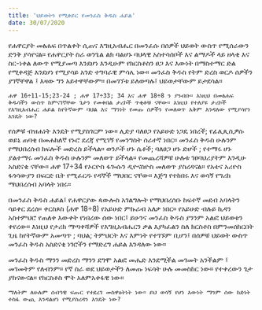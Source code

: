```yaml
---
title: 'ህይወትን የሚቀይር የመንፈስ ቅዱስ ሐይል'
date: 30/07/2020
---
```


የሐዋርያት መፅሐፍ በጥልቀት ሲጠና እግዚአብሔር በመንፈሱ በሰዎች ህይወት ውስጥ የሚሰራውን ድንቅ ያሳየናል። የሐዋርያት ስራ ወንጌል ልክ ባልሆኑ ባህላዊ አስተሳሰቦች እና ልማዶች ላይ ዘላቂ እና ስር-ነቀል ለውጥ የሚያመጣ እንደሆነ እንዲሁም የክርስቶስን ፀጋ እና እውነት በማስተማር ድል የሚቀዳጅ እንደሆነ የሚያሳይ አንድ ተግባራዊ ምሳሌ ነው። መንፈስ ቅዱስ የትም ድረስ ወርዶ ሰዎችን ያገኛቸዋል ፤ እዛው ግን አይተዋቸውም። በመገኘቱ ይለወጣሉ፤ ህይወታቸውም ይታደሳል።

`ሐዋ 16÷11-15;23-24 ; ሐዋ 17÷33; 34 እና ሐዋ 18÷8 ን ያንብቡ። እነዚህ በመፅሐፍ ቅዱሳችን ውስጥ ከምናገኛቸው ጌታን የመቀበል ታሪኮች ጥቂቶቹ ናቸው። እነዚህ የተለያዩ ታሪኮች የእግዚአብሔር ሐይል ከየትኛውም ባህል እና ማንነት የመጡ ሰዎችን የመለወጥ አቅም እንዳለው የሚያሳየን እንዴት ነው?`

የሰዎቹ ብዝሐነት እንዴት የሚያስገርም ነው። ሊድያ ባለፀጋ የአይሁድ ነጋዴ ነበረች; የፊሊጲሲዎሱ ወይኒ ጠባቂ በመሐከለኛ የኑሮ ደረጃ የሚገኝ የመንግስት ሰራተኛ ነበር። መንፈስ ቅዱስ ሁሉንም የማህበረሰብ ክፍሎች መድረስ ይችላል። ወንዶች ሆኑ ሴቶች; ባለፀጋ ሆኑ ድሆች ; የተማሩ ሆኑ ያልተማሩ መንፈስ ቅዱስ ሁሉንም መለወጥ ይችላል። የመጨረሻዎቹ ሁሉቱ ገፀባህሪያትም እንዲሁ አስደናቂ ናቸው። ሐዋ 17÷34 የኦርዮስ ፋጐሱን ዲዮናስዮስ መለወጥ ያስረዳናል። የአቴና አሪዮስ ፋጎሳውያን በፍርድ ቤት የሚፈርዱ የዳኞች ማህበር ናቸው። እጅግ የተከበሩ እና ወሳኝ የግሪክ ማህበረሰብ አባላት ነበሩ።

በመንፈስ ቅዱስ ሐይል፤ የሐዋርያው ጳውሎስ አገልግሎት የማህበረሰቡ ከፍተኛ መደብ አባላትን ሳይቀር ደረሰ። ቀርስጶስ (ሐዋ 18÷8) የአይሁድ ምኩራብ አለቃ ነበር። የአይሁድ ብሉይ ኪዳን አስተምህሮ የጠለቀ እውቀት የነበረው ሰው ነበር፤ ይሁንና መንፈስ ቅዱስ ያንንም አልፎ ህይወቱን ቀየረው። እነዚህ የታሪክ ማጣቀሻዎች የእግዚአብሔርን ቃል እያካፈልን ስለ ክርስቶስ በምንመሰክርበት ጊዜ ከየትኛውም አመጣጥ ; ባህል; ትምህርት እና እምነት የተገኙም ቢሆን፤ በሰዎቹ ህይወት ውስጥ መንፈስ ቅዱስ አስደናቂ ነገሮችን የማድረግ ሐይል እንዳለው ነው።

መንፈስ ቅዱስ ማንን መድረስ ማንን ደግሞ አልፎ መሔድ እንደሚችል መገመት አንችልም ፤ መገመትም የለብንም። የኛ ስራ ወደ ህይወታችን ለመጡ ነፍሳት ሁሉ መመስከር ነው። የተቀረውን ጌታ ያከናውናል። የክርስቶስ ሞት አለምአቀፋዊ ነው። 

`ማለትም ለሁሉም ሰብዓዊ ፍጡር የተደረገ መስዋዕትነት ነው። ይህ ወሳኝ የሆነ እውነት ማንም ሰው ከድነት ተስፋ ውጪ እንዳልሆነ የሚያስረዳን እንዴት ነው?`
